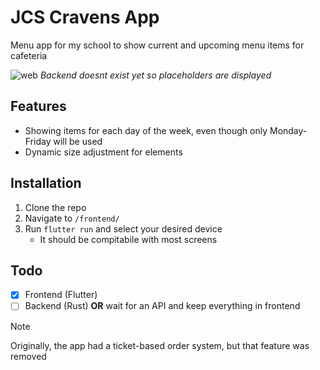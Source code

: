 # JCS Cravens App
Menu app for my school to show current and upcoming menu items for cafeteria

![web](https://github.com/user-attachments/assets/959a4a18-eef2-43f0-b6d1-1a8d95ae1ab8)
*Backend doesnt exist yet so placeholders are displayed*

## Features
- Showing items for each day of the week, even though only Monday-Friday will be used
- Dynamic size adjustment for elements

## Installation
1. Clone the repo
2. Navigate to `/frontend/`
3. Run `flutter run` and select your desired device
     - It should be compitabile with most screens

## Todo
- [x] Frontend (Flutter)
- [ ] Backend (Rust) **OR** wait for an API and keep everything in frontend

> [!NOTE]
> Originally, the app had a ticket-based order system, but that feature was removed
